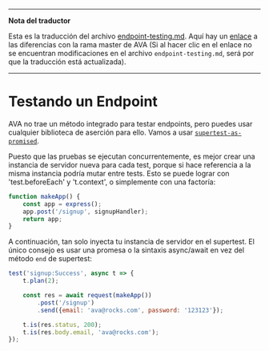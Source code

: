 ___
**Nota del traductor**

Esta es la traducción del archivo [endpoint-testing.md](https://github.com/sindresorhus/ava/blob/master/docs/recipes/endpoint-testing.md). Aquí hay un [enlace](https://github.com/sindresorhus/ava/compare/37e0dd84d25a37ce8eaf907094652bc28e8d0289...master#diff-aee54ab6a703c02779edb3ebbb35e96f) a las diferencias con la rama master de AVA (Si al hacer clic en el enlace no se encuentran modificaciones en el archivo `endpoint-testing.md`, será por que la traducción está actualizada).
___
# Testando un Endpoint

AVA no trae un método integrado para testar endpoints, pero puedes usar cualquier biblioteca de aserción para ello. Vamos a usar [`supertest-as-promised`](https://github.com/WhoopInc/supertest-as-promised).

Puesto que las pruebas se ejecutan concurrentemente, es mejor crear una instancia de servidor nueva para cada test, porque si hace referencia a la misma instancia podría mutar entre tests. Esto se puede lograr con 'test.beforeEach' y 't.context', o simplemente con una factoría:

```js
function makeApp() {
	const app = express();
	app.post('/signup', signupHandler);
	return app;
}
```

A continuación, tan solo inyecta tu instancia de servidor en el supertest. El único consejo es usar una promesa o la sintaxis async/await en vez del método `end` de supertest:

```js
test('signup:Success', async t => {
	t.plan(2);

	const res = await request(makeApp())
		.post('/signup')
		.send({email: 'ava@rocks.com', password: '123123'});

	t.is(res.status, 200);
	t.is(res.body.email, 'ava@rocks.com');
});
```
